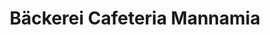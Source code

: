 ---
title: "Bäckerei Cafeteria Mannamia"
url: /duderstadt/baeckerei-cafeteria-mannamia/
shop: Bäckerei
---